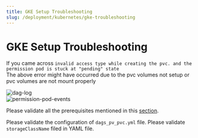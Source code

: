 ```yaml
---
title: GKE Setup Troubleshooting
slug: /deployment/kubernetes/gke-troubleshooting
---
```


# GKE Setup Troubleshooting

If you came across `invalid access type while creating the pvc. and the permission pod is stuck at "pending" state`  
The above error might have occurred due to the pvc volumes not setup or pvc volumes are not mount properly

<div className="w-100 flex justify-center">
<Image
  src="/images/deployment/troubleshoot/dag-log.png"
  alt="dag-log"
/>
</div>
<div className="w-100 flex justify-center">
<Image
  src="/images/deployment/troubleshoot/permission-pod-events.png"
  alt="permission-pod-events"
  caption="Permission pod events"
/>
</div>

Please validate all the prerequisites mentioned in this [section](/deployment/kubernetes/gke).

Please validate the configuration of `dags_pv_pvc.yml` file.
Please validate `storageClassName` filed in YAML file.
